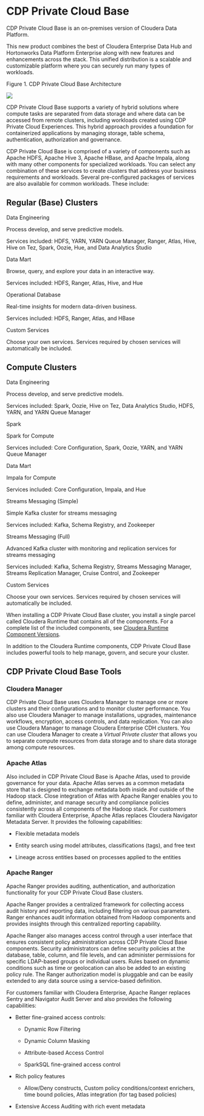 # CDP Private Cloud Base

CDP Private Cloud Base is an on-premises version of Cloudera Data Platform.

This new product combines the best of Cloudera Enterprise Data Hub and Hortonworks Data Platform Enterprise along with new features and enhancements across the stack. This unified distribution is a scalable and customizable platform where you can securely run many types of workloads.

Figure 1. CDP Private Cloud Base Architecture

![](https://docs.cloudera.com/cdp-private-cloud/latest/overview/images/cdppvc-architecture.png)

CDP Private Cloud Base supports a variety of hybrid solutions where compute tasks are separated from data storage and where data can be accessed from remote clusters, including workloads created using CDP Private Cloud Experiences. This hybrid approach provides a foundation for containerized applications by managing storage, table schema, authentication, authorization and governance.

CDP Private Cloud Base is comprised of a variety of components such as Apache HDFS, Apache Hive 3, Apache HBase, and Apache Impala, along with many other components for specialized workloads. You can select any combination of these services to create clusters that address your business requirements and workloads. Several pre-configured packages of services are also available for common workloads. These include:

## Regular (Base) Clusters

Data Engineering

Process develop, and serve predictive models.

Services included: HDFS, YARN, YARN Queue Manager, Ranger, Atlas, Hive, Hive on Tez, Spark, Oozie, Hue, and Data Analytics Studio

Data Mart

Browse, query, and explore your data in an interactive way.

Services included: HDFS, Ranger, Atlas, Hive, and Hue

Operational Database

Real-time insights for modern data-driven business.

Services included: HDFS, Ranger, Atlas, and HBase

Custom Services

Choose your own services. Services required by chosen services will automatically be included.

## Compute Clusters

Data Engineering

Process develop, and serve predictive models.

Services included: Spark, Oozie, Hive on Tez, Data Analytics Studio, HDFS, YARN, and YARN Queue Manager

Spark

Spark for Compute

Services included: Core Configuration, Spark, Oozie, YARN, and YARN Queue Manager

Data Mart

Impala for Compute

Services included: Core Configuration, Impala, and Hue

Streams Messaging (Simple)

Simple Kafka cluster for streams messaging

Services included: Kafka, Schema Registry, and Zookeeper

Streams Messaging (Full)

Advanced Kafka cluster with monitoring and replication services for streams messaging

Services included: Kafka, Schema Registry, Streams Messaging Manager, Streams Replication Manager, Cruise Control, and Zookeeper

Custom Services

Choose your own services. Services required by chosen services will automatically be included.

When installing a CDP Private Cloud Base cluster, you install a single parcel called Cloudera Runtime that contains all of the components. For a complete list of the included components, see [Cloudera Runtime Component Versions](https://docs.cloudera.com/cdp-private-cloud-base/7.1.6/runtime-release-notes/topics/rt-pvc-runtime-component-versions.html).

In addition to the Cloudera Runtime components, CDP Private Cloud Base includes powerful tools to help manage, govern, and secure your cluster.

## CDP Private Cloud Base Tools

### Cloudera Manager

CDP Private Cloud Base uses Cloudera Manager to manage one or more clusters and their configurations and to monitor cluster performance. You also use Cloudera Manager to manage installations, upgrades, maintenance workflows, encryption, access controls, and data replication. You can also use Cloudera Manager to manage Cloudera Enterprise CDH clusters. You can use Cloudera Manager to create a _Virtual Private cluster_ that allows you to separate compute resources from data storage and to share data storage among compute resources.

### Apache Atlas

Also included in CDP Private Cloud Base is Apache Atlas, used to provide governance for your data. Apache Atlas serves as a common metadata store that is designed to exchange metadata both inside and outside of the Hadoop stack. Close integration of Atlas with Apache Ranger enables you to define, administer, and manage security and compliance policies consistently across all components of the Hadoop stack. For customers familiar with Cloudera Enterprise, Apache Atlas replaces Cloudera Navigator Metadata Server. It provides the following capabilities:

-   Flexible metadata models
    
-   Entity search using model attributes, classifications (tags), and free text
    
-   Lineage across entities based on processes applied to the entities
    

### Apache Ranger

Apache Ranger provides auditing, authentication, and authorization functionality for your CDP Private Cloud Base clusters.

Apache Ranger provides a centralized framework for collecting access audit history and reporting data, including filtering on various parameters. Ranger enhances audit information obtained from Hadoop components and provides insights through this centralized reporting capability.

Apache Ranger also manages access control through a user interface that ensures consistent policy administration across CDP Private Cloud Base components. Security administrators can define security policies at the database, table, column, and file levels, and can administer permissions for specific LDAP-based groups or individual users. Rules based on dynamic conditions such as time or geolocation can also be added to an existing policy rule. The Ranger authorization model is pluggable and can be easily extended to any data source using a service-based definition.

For customers familiar with Cloudera Enterprise, Apache Ranger replaces Sentry and Navigator Audit Server and also provides the following capabilities:

-   Better fine-grained access controls:
    
    -   Dynamic Row Filtering
        
    -   Dynamic Column Masking
        
    -   Attribute-based Access Control
        
    -   SparkSQL fine-grained access control
        
-   Rich policy features
    
    -   Allow/Deny constructs, Custom policy conditions/context enrichers, time bound policies, Atlas integration (for tag based policies)
        
-   Extensive Access Auditing with rich event metadata